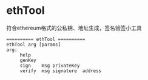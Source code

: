 # ethTool
符合ethereum格式的公私钥、地址生成，签名验签小工具

```
========== ethTool ==========
ethTool arg [params]
arg:
	 help
	 genKey
	 sign	 msg privateKey
	 verify	 msg signature  address
```
